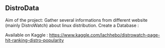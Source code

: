 ## DistroData 


Aim of the project: Gather several informations from different website (mainly DistroWatch) about linux distribution. Create a Database :

Available on Kaggle :
	https://www.kaggle.com/lachhebo/distrowatch-page-hit-ranking-distro-popularity
